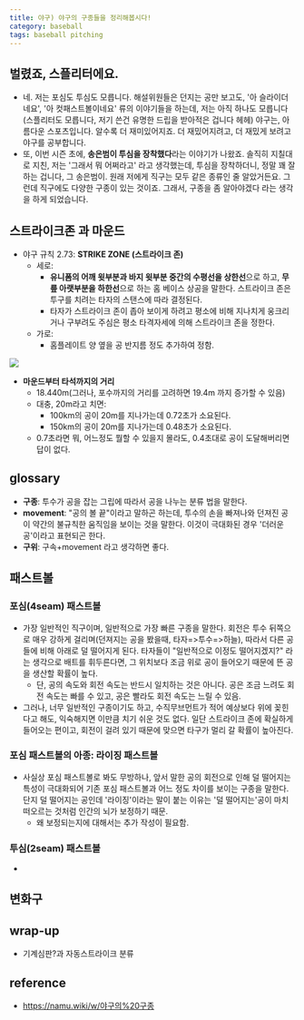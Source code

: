 ```yaml
---
title: 야구) 야구의 구종들을 정리해봅시다! 
category: baseball
tags: baseball pitching 
---
```


## 벌렸죠, 스플리터에요. 

- 네. 저는 포심도 투심도 모릅니다. 해설위원들은 던지는 공만 보고도, '아 슬라이더네요', '아 컷패스트볼이네요' 류의 이야기들을 하는데, 저는 아직 하나도 모릅니다(스플리터도 모릅니다, 저기 쓴건 유명한 드립을 받아적은 겁니다 헤헤) 야구는, 아름다운 스포츠입니다. 알수록 더 재미있어지죠. 더 재밌어지려고, 더 재밌게 보려고 야구를 공부합니다.
- 또, 이번 시즌 초에, **송은범이 투심을 장착했다**라는 이야기가 나왔죠. 솔직히 지칠대로 지친, 저는 '그래서 뭐 어쩌라고' 라고 생각했는데, 투심을 장착하더니, 정말 꽤 잘 하는 겁니다, 그 송은범이. 원래 저에게 직구는 모두 같은 종류인 줄 알았거든요. 그런데 직구에도 다양한 구종이 있는 것이죠. 그래서, 구종을 좀 알아야겠다 라는 생각을 하게 되었습니다. 

## 스트라이크존 과 마운드

- 야구 규칙 2.73: **STRIKE ZONE (스트라이크 존)**
    - 세로: 
        - **유니폼의 어깨 윗부분과 바지 윗부분 중간의 수평선을 상한선**으로 하고, **무릎 아랫부분을 하한선**으로 하는 홈 베이스 상공을 말한다. 스트라이크 존은 투구를 치려는 타자의 스탠스에 따라 결정된다.
        - 타자가 스트라이크 존이 좁아 보이게 하려고 평소에 비해 지나치게 웅크리거나 구부려도 주심은 평소 타격자세에 의해 스트라이크 존을 정한다.
    - 가로: 
        - 홈플레이트 양 옆을 공 반지름 정도 추가하여 정함. 

![](http://cfile9.uf.tistory.com/image/27546F41582D5368163422)

- **마운드부터 타석까지의 거리**
    - 18.440m(그러나, 포수까지의 거리를 고려하면 19.4m 까지 증가할 수 있음)
    - 대충, 20m라고 치면: 
        - 100km의 공이 20m를 지나가는데 0.72초가 소요된다. 
        - 150km의 공이 20m를 지나가는데 0.48초가 소요된다. 
    - 0.7초라면 뭐, 어느정도 뭘할 수 있을지 몰라도, 0.4초대로 공이 도달해버리면 답이 없다. 


## glossary 

- **구종**: 투수가 공을 잡는 그립에 따라서 공을 나누는 분류 법을 말한다. 
- **movement**: "공의 볼 끝"이라고 말하곤 하는데, 투수의 손을 빠져나와 던져진 공이 약간의 불규칙한 움직임을 보이는 것을 말한다. 이것이 극대화된 경우 '더러운 공'이라고 표현되곤 한다. 
- **구위**: 구속+movement 라고 생각하면 좋다. 

## 패스트볼 

### 포심(4seam) 패스트볼

- 가장 일반적인 직구이며, 일반적으로 가장 빠른 구종을 말한다. 회전은 투수 뒤쪽으로 매우 강하게 걸리며(던져지는 공을 봤을때, 타자=>투수=>하늘), 따라서 다른 공들에 비해 아래로 덜 떨어지게 된다. 타자들이 "일반적으로 이정도 떨어지겠지?" 라는 생각으로 배트를 휘두른다면, 그 위치보다 조금 위로 공이 들어오기 때문에 뜬 공을 생산할 확률이 높다. 
    - 단, 공의 속도와 회전 속도는 반드시 일치하는 것은 아니다. 공은 조금 느려도 회전 속도는 빠를 수 있고, 공은 빨라도 회전 속도는 느릴 수 있음.
- 그러나, 너무 일반적인 구종이기도 하고, 수직무브먼트가 적어 예상보다 위에 꽂힌다고 해도, 익숙해지면 이만큼 치기 쉬운 것도 없다. 일단 스트라이크 존에 확실하게 들어오는 편이고, 회전이 걸려 있기 때문에 맞으면 타구가 멀리 갈 확률이 높아진다. 

### 포심 패스트볼의 아종: 라이징 패스트볼 

- 사실상 포심 패스트볼로 봐도 무방하나, 앞서 말한 공의 회전으로 인해 덜 떨어지는 특성이 극대화되어 기존 포심 패스트볼과 어느 정도 차이를 보이는 구종을 말한다. 단지 덜 떨어지는 공인데 '라이징'이라는 말이 붙는 이유는 '덜 떨어지는'공이 마치 떠오르는 것처럼 인간의 뇌가 보정하기 때문. 
    - 왜 보정되는지에 대해서는 추가 작성이 필요함. 

### 투심(2seam) 패스트볼

- 

## 변화구 

## wrap-up

- 기계심판?과 자동스트라이크 분류

## reference 

- <https://namu.wiki/w/야구의%20구종> 